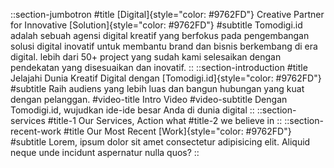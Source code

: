 ::section-jumbotron
#title
[Digital]{style="color: #9762FD"} Creative Partner for Innovative [Solution]{style="color: #9762FD"}
#subtitle
Tomodigi.id adalah sebuah agensi digital kreatif yang berfokus pada pengembangan solusi digital inovatif untuk membantu brand dan bisnis berkembang di era digital. lebih dari 50+ project yang sudah kami selesaikan dengan pendekatan yang disesuaikan dan inovatif.
::
::section-introduction
#title
Jelajahi Dunia Kreatif Digital dengan [Tomodigi.id]{style="color: #9762FD"}
#subtitle
Raih audiens yang lebih luas dan bangun hubungan yang kuat dengan pelanggan.
#video-title
Intro Video
#video-subtitle
Dengan Tomodigi.id, wujudkan ide-ide besar Anda di dunia digital
::
::section-services
#title-1
Our Services, Action what
#title-2
we believe in
::
::section-recent-work
#title
Our Most Recent [Work]{style="color: #9762FD"}
#subtitle
Lorem, ipsum dolor sit amet consectetur adipisicing elit. Aliquid neque unde incidunt aspernatur nulla quos?
::
